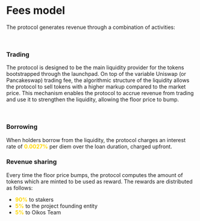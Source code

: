 # Fees model

The protocol generates revenue through a combination of activities: 

<br />
<h3>Trading</h3>

The protocol is designed to be the main liquidity provider for the tokens bootstrapped through the launchpad. On top of the variable Uniswap (or Pancakeswap) trading fee, the algorithmic structure of the liquidity allows the protocol to sell tokens with a higher markup compared to the market price. This mechanism enables the protocol to accrue revenue from trading and use it to strengthen the liquidity, allowing the floor price to bump.

<br />
<h3>Borrowing</h3>

When holders borrow from the liquidity, the protocol charges an interest rate  of <b style='color:#FFD700'>0.0027%</b> per diem over the loan duration, charged upfront.  


<h3>Revenue sharing</h3>

Every time the floor price bumps, the protocol computes the amount of tokens which are minted to be used as reward. The rewards are distributed as follows: 

* <b style='color:#FFD700'>90%</b> to stakers 
* <b style='color:#FFD700'>5%</b> to the project founding entity
* <b style='color:#FFD700'>5%</b> to Oikos Team


